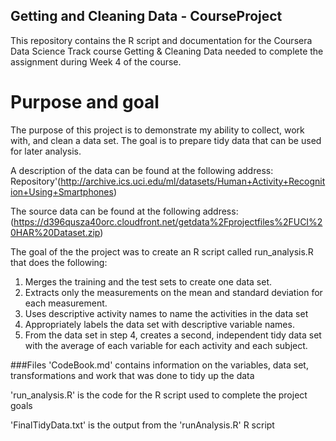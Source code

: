 ## Getting and Cleaning Data - CourseProject

This repository contains the R script and documentation for the Coursera Data Science Track course Getting & Cleaning Data needed to complete the assignment during Week 4 of the course.

# Purpose and goal

The purpose of this project is to demonstrate my ability to collect, work with, and clean a data set. The goal is to prepare tidy data that can be used for later analysis. 

A description of the data can be found at the following address: Repository'(http://archive.ics.uci.edu/ml/datasets/Human+Activity+Recognition+Using+Smartphones)

The source data can be found at the following address:(https://d396qusza40orc.cloudfront.net/getdata%2Fprojectfiles%2FUCI%20HAR%20Dataset.zip)

The goal of the the project was to create an R script called run_analysis.R that does the following: 
1. Merges the training and the test sets to create one data set.
2. Extracts only the measurements on the mean and standard deviation for each measurement. 
3. Uses descriptive activity names to name the activities in the data set
4. Appropriately labels the data set with descriptive variable names. 
5. From the data set in step 4, creates a second, independent tidy data set with the average of each variable for each activity and each subject.


###Files 'CodeBook.md' contains information on the variables, data set, transformations and work that was done to tidy up the data

'run_analysis.R' is the code for the R script used to complete the project goals

'FinalTidyData.txt' is the output from the 'runAnalysis.R' R script
